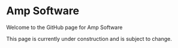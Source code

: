 # Amp Software
Welcome to the GitHub page for Amp Software

This page is currently under construction and is subject to change.
